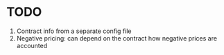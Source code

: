 # TODO

1. Contract info from a separate config file
1. Negative pricing: can depend on the contract how negative prices are accounted
